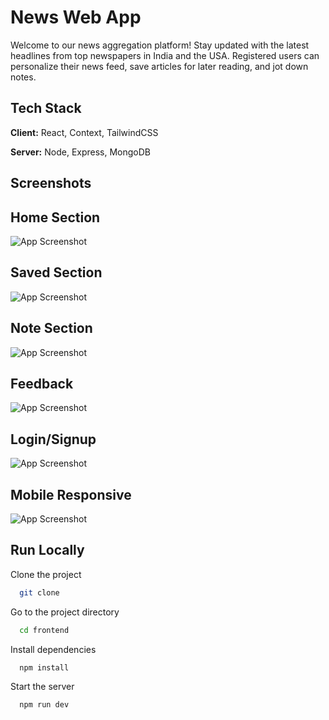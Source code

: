 
# News Web App

Welcome to our news aggregation platform! Stay updated with the latest headlines from top newspapers in India and the USA. Registered users can personalize their news feed, save articles for later reading, and jot down notes. 


## Tech Stack

**Client:** React, Context, TailwindCSS

**Server:** Node, Express, MongoDB


## Screenshots

## Home Section
![App Screenshot](https://res.cloudinary.com/ddavdy2aa/image/upload/v1719375462/Newsmania/qafdk3cspsury8xq0rls.png)

## Saved Section
![App Screenshot](https://res.cloudinary.com/ddavdy2aa/image/upload/v1719375463/Newsmania/rycf0sxun7lidj3krdli.png)

## Note Section
![App Screenshot](https://res.cloudinary.com/ddavdy2aa/image/upload/v1719375460/Newsmania/hirvxsfj9tfvejpzcitm.png)

## Feedback
![App Screenshot](https://res.cloudinary.com/ddavdy2aa/image/upload/v1719375460/Newsmania/ellza4a2pimqkf3m31hj.png)

## Login/Signup
![App Screenshot](https://res.cloudinary.com/ddavdy2aa/image/upload/v1719375460/Newsmania/yvokm3n08o7viuu17poy.png)

## Mobile Responsive
![App Screenshot](https://res.cloudinary.com/ddavdy2aa/image/upload/v1719375461/Newsmania/rp3wdyhotaj11ssm5uwc.png)





## Run Locally

Clone the project

```bash
  git clone 
```

Go to the project directory

```bash
  cd frontend
```

Install dependencies

```bash
  npm install
```

Start the server

```bash
  npm run dev
```


